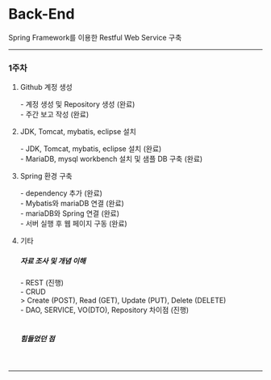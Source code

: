 # Back-End
Spring Framework를 이용한 Restful Web Service 구축
<hr>
<h3>1주차</h3>
<ol>
  <li>Github 계정 생성</li>
    <p>- 계정 생성 및 Repository 생성 (완료)<br>
      - 주간 보고 작성 (완료)<br></p>

  <li>JDK, Tomcat, mybatis, eclipse 설치</li>
    <p>- JDK, Tomcat, mybatis, eclipse 설치 (완료) <br>
      - MariaDB, mysql workbench 설치 및 샘플 DB 구축 (완료) <br></p>
      
  <li>Spring 환경 구축</li>
    <p>- dependency 추가 (완료)<br>
	- Mybatis와 mariaDB 연결 (완료)<br>
	- mariaDB와 Spring 연결 (완료)<br>
	- 서버 실행 후 웹 페이지 구동 (완료)<br></p>

  <li>기타</li>
    <p><h5>자료 조사 및 개념 이해</h5>
	- REST (진행)<br>
	- CRUD<br>
	  > Create (POST), Read (GET), Update (PUT), Delete (DELETE)<br>
	- DAO, SERVICE, VO(DTO), Repository 차이점 (진행)<br>
<br>
      <h5>힘들었던 점</h5>
      <br></p>

</ol>
<hr>
